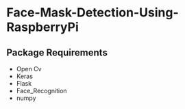 # Face-Mask-Detection-Using-RaspberryPi




## Package Requirements 
 - Open Cv
 - Keras
 - Flask
 - Face_Recognition
 - numpy
 
